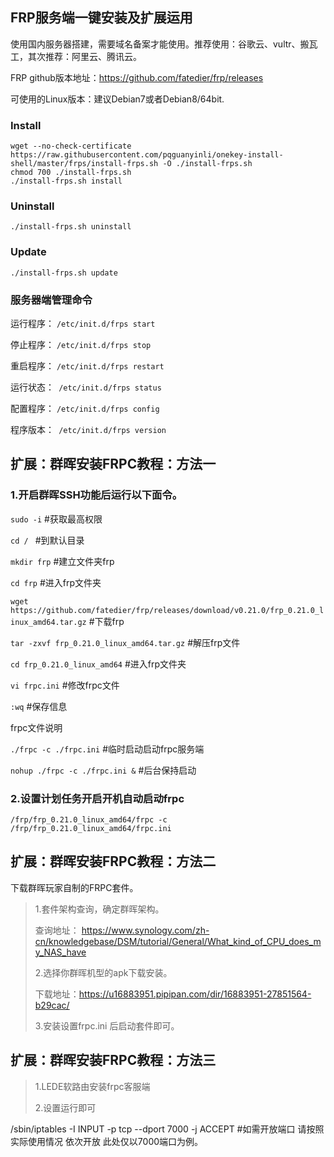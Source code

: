 ## FRP服务端一键安装及扩展运用

使用国内服务器搭建，需要域名备案才能使用。推荐使用：谷歌云、vultr、搬瓦工，其次推荐：阿里云、腾讯云。

FRP github版本地址：https://github.com/fatedier/frp/releases

可使用的Linux版本：建议Debian7或者Debian8/64bit.

### Install
```
wget --no-check-certificate https://raw.githubusercontent.com/pqguanyinli/onekey-install-shell/master/frps/install-frps.sh -O ./install-frps.sh
chmod 700 ./install-frps.sh
./install-frps.sh install
```
### Uninstall
```
./install-frps.sh uninstall
```

### Update
```
./install-frps.sh update
```

### 服务器端管理命令

运行程序： ```/etc/init.d/frps start ``` 

停止程序： ```/etc/init.d/frps stop```

重启程序： ```/etc/init.d/frps restart```

运行状态：``` /etc/init.d/frps status```

配置程序： ```/etc/init.d/frps config```

程序版本：``` /etc/init.d/frps version```

## 扩展：群晖安装FRPC教程：方法一

### 1.开启群晖SSH功能后运行以下面令。

```sudo -i```         #获取最高权限

```cd / ```             #到默认目录

```mkdir frp```         #建立文件夹frp

```cd frp```            #进入frp文件夹

```wget https://github.com/fatedier/frp/releases/download/v0.21.0/frp_0.21.0_linux_amd64.tar.gz```    #下载frp

```tar -zxvf frp_0.21.0_linux_amd64.tar.gz```   #解压frp文件

```cd frp_0.21.0_linux_amd64``` #进入frp文件夹

```vi frpc.ini``` #修改frpc文件

```:wq``` #保存信息

frpc文件说明 

```./frpc -c ./frpc.ini``` #临时启动启动frpc服务端

```nohup ./frpc -c ./frpc.ini &``` #后台保持启动

### 2.设置计划任务开启开机自动启动frpc
```
/frp/frp_0.21.0_linux_amd64/frpc -c /frp/frp_0.21.0_linux_amd64/frpc.ini
```

## 扩展：群晖安装FRPC教程：方法二

下载群晖玩家自制的FRPC套件。

> 1.套件架构查询，确定群晖架构。
>
> 查询地址：
> https://www.synology.com/zh-cn/knowledgebase/DSM/tutorial/General/What_kind_of_CPU_does_my_NAS_have 
>  
> 2.选择你群晖机型的apk下载安装。
>
> 下载地址：https://u16883951.pipipan.com/dir/16883951-27851564-b29cac/
>
> 3.安装设置frpc.ini 后启动套件即可。

## 扩展：群晖安装FRPC教程：方法三

> 1.LEDE软路由安装frpc客服端
>
> 2.设置运行即可

/sbin/iptables -I INPUT -p tcp --dport 7000 -j ACCEPT 
#如需开放端口 请按照实际使用情况 依次开放 此处仅以7000端口为例。

